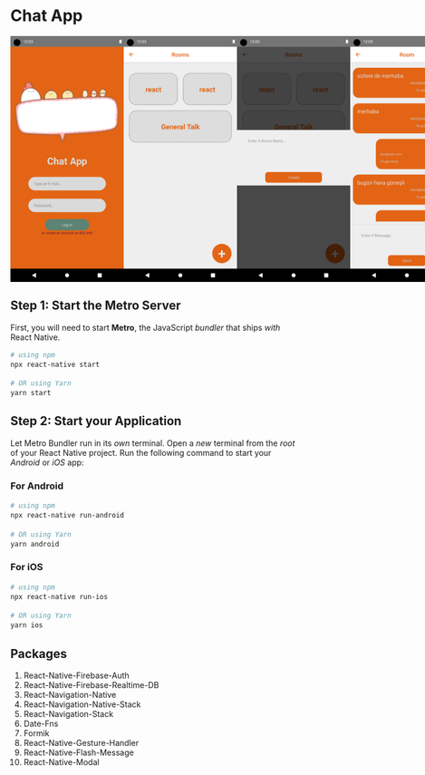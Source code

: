 # Chat App

<div style="display:flex"> 
<img src="../Assets/Screenshot_1703773387.png" alt="drawing" width="200"/>
<img src="../Assets/Screenshot_1703773451.png" alt="drawing" width="200"/>
<img src="../Assets/Screenshot_1703773454.png" alt="drawing" width="200"/>
<img src="../Assets/Screenshot_1703773472.png" alt="drawing" width="200"/>
</div>

## Step 1: Start the Metro Server

First, you will need to start **Metro**, the JavaScript _bundler_ that ships _with_ React Native.

```bash
# using npm
npx react-native start

# OR using Yarn
yarn start
```

## Step 2: Start your Application

Let Metro Bundler run in its _own_ terminal. Open a _new_ terminal from the _root_ of your React Native project. Run the following command to start your _Android_ or _iOS_ app:

### For Android

```bash
# using npm
npx react-native run-android

# OR using Yarn
yarn android
```

### For iOS

```bash
# using npm
npx react-native run-ios

# OR using Yarn
yarn ios
```

## Packages

1. React-Native-Firebase-Auth
2. React-Native-Firebase-Realtime-DB
3. React-Navigation-Native
4. React-Navigation-Native-Stack
5. React-Navigation-Stack
6. Date-Fns
7. Formik
8. React-Native-Gesture-Handler
9. React-Native-Flash-Message
10. React-Native-Modal
